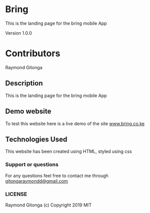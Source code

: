 # Bring

This is the landing page for the bring mobile App

Version 1.0.0

# Contributors
Raymond Gitonga

## Description
This is the landing page for the bring mobile App


## Demo website

To test this website here is a live demo of the site www.bring.co.ke

## Technologies Used
This website has been created using HTML, styled using css

### Support or questions
For any questions feel free to contact me through gitongaraymondd@gmail.com

### LICENSE
Raymond Gitonga (c) Copyright 2019
MIT
